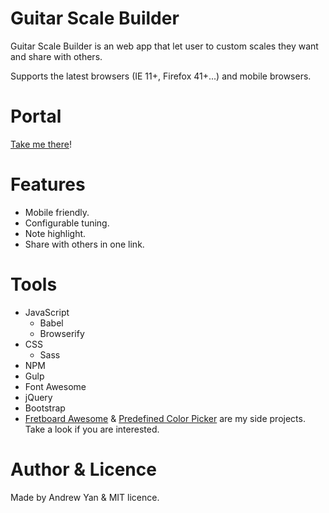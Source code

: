 # Guitar Scale Builder
Guitar Scale Builder is an web app that let user to custom scales they want and share with others.

Supports the latest browsers (IE 11+, Firefox 41+...) and mobile browsers.

# Portal
[Take me there](http://zushenyan.github.io/Guitar-Scale-Builder)!

# Features
* Mobile friendly.
* Configurable tuning.
* Note highlight.
* Share with others in one link.

# Tools
* JavaScript
  * Babel
  * Browserify
* CSS
  * Sass
* NPM
* Gulp
* Font Awesome
* jQuery
* Bootstrap
* [Fretboard Awesome](https://github.com/zushenyan/Fretboard-Awesome) & [Predefined Color Picker](https://github.com/zushenyan/Predefined-Color-Picker) are my side projects. Take a look if you are interested.

# Author & Licence
Made by Andrew Yan & MIT licence.
